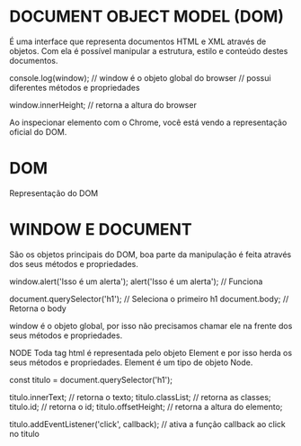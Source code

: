 # DOCUMENT OBJECT MODEL (DOM)
É uma interface que representa documentos HTML e XML através de objetos. Com ela é possível manipular a estrutura, estilo e conteúdo destes documentos.

console.log(window);
// window é o objeto global do browser
// possui diferentes métodos e propriedades

window.innerHeight; // retorna a altura do browser

Ao inspecionar elemento com o Chrome, você está vendo a representação oficial do DOM.

# DOM
Representação do DOM

# WINDOW E DOCUMENT
São os objetos principais do DOM, boa parte da manipulação é feita através dos seus métodos e propriedades.

window.alert('Isso é um alerta');
alert('Isso é um alerta'); // Funciona

document.querySelector('h1'); // Seleciona o primeiro h1
document.body; // Retorna o body

window é o objeto global, por isso não precisamos chamar ele na frente dos seus métodos e propriedades.

NODE
Toda tag html é representada pelo objeto Element e por isso herda os seus métodos e propriedades. Element é um tipo de objeto Node.

const titulo = document.querySelector('h1');

titulo.innerText; // retorna o texto;
titulo.classList; // retorna as classes;
titulo.id; // retorna o id;
titulo.offsetHeight; // retorna a altura do elemento;

titulo.addEventListener('click', callback);
// ativa a função callback ao click no titulo